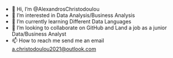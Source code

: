 - 👋 Hi, I’m @AlexandrosChristodoulou
- 👀 I’m interested in Data Analysis/Business Analysis
- 🌱 I’m currently learning Different Data Languages
- 💞️ I’m looking to collaborate on GitHub and Land a job as a junior Data/Business Analyst
- 📫 How to reach me send me an email a.christodoulou2021@outlook.com

<!---
AlexandrosChristodoulou/AlexandrosChristodoulou is a ✨ special ✨ repository because its `README.md` (this file) appears on your GitHub profile.
You can click the Preview link to take a look at your changes.
--->
